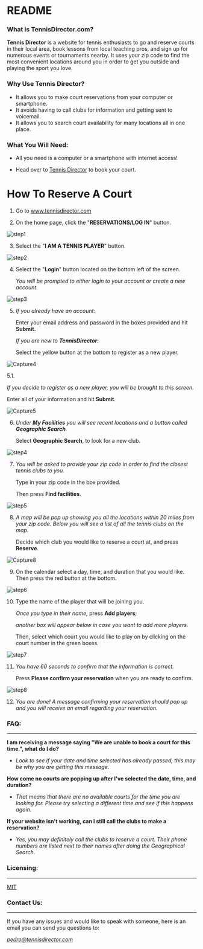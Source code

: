 # README



### What is TennisDirector.com?

**Tennis Director** is a website for tennis enthusiasts to go and reserve courts in their local area, book lessons from local teaching pros, and sign up for numerous events or tournaments nearby. It uses your zip code to find the most convenient locations around you in order to get you outside and playing the sport you love. 



### Why Use Tennis Director?

- It allows you to make court reservations from your computer or smartphone.
- It avoids having to call clubs for information and getting sent to voicemail.
- It allows you to search court availability for many locations all in one place.



### What You Will Need:

- All you need is a computer or a smartphone with internet access!

- Head over to [Tennis Director](https://tennisdirector.com/) to book your court.



# How To Reserve A Court



1. Go to www.tennisdirector.com

   

2. On the home page, click the "**RESERVATIONS/LOG IN**" button.

![step1](/images/step1.png)





3. Select the "**I AM A TENNIS PLAYER**" button.

![step2](/images/step2.png)





4. Select the "**Login**" button located on the bottom left of the screen. 

   *You will be prompted to either login to your account or create a new account.*

![step3](/images/step3.png)





5. 
   *If you already have an account:* 

   Enter your email address and password in the boxes provided and hit **Submit.** 

   *If you are new to **TennisDirector**:* 

   Select the yellow button at the bottom to register as a new player.

![Capture4](/images/Capture4.PNG)





5.1.   

   *If you decide to register as a new player, you will be brought to this screen.* 
   
   Enter all of your information and hit **Submit**.

![Capture5](/images/Capture5.PNG)





6. *Under **My Facilities** you will see recent locations and a button called **Geographic Search**.* 

   Select **Geographic Search**, to look for a new club.

![step4](/images/step4.png)





7. *You will be asked to provide your zip code in order to find the closest tennis clubs to you.* 

   Type in your zip code in the box provided. 
   
   Then press **Find facilities**.

![step5](/images/step5.png)





8. *A map will be pop up showing you all the locations within 20 miles from your zip code. Below you will see a list of all the tennis clubs on the map.*

   Decide which club you would like to reserve a court at, and press **Reserve**.

![Capture8](/images/Capture8.PNG)





9. On the calendar select a day, time, and duration that you would like. Then press the red button at the bottom.

![step6](/images/step6.png)





10. Type the name of the player that will be joining you. 

      *Once you type in their name,* press **Add players**; 
   
      *another box will appear below in case you want to add more players.*
   
      Then, select which court you would like to play on by clicking on the court number in the green boxes.

![step7](/images/step7.png)





11. *You have *60 seconds* to confirm that the information is correct.*

      Press **Please confirm your reservation** when you are ready to confirm.

![step8](/images/step8.png)





12. *You are done! A message confirming your reservation should pop up and you will receive an email regarding your reservation.*






### FAQ:

****



**I am receiving a message saying "We are unable to book a court for this time.", what do I do?**

- *Look to see if your date and time selected has already passed, this may be why you are getting this message*.

**How come no courts are popping up after I've selected the date, time, and duration?**

- *That means that there are no available courts for the time you are looking for. Please try selecting a different time and see if this happens again*.

**If your website isn't working, can I still call the clubs to make a reservation?**

- *Yes, you may definitely call the clubs to reserve a court. Their phone numbers are listed next to their names after doing the Geographical Search*.






### Licensing:

****

[MIT](https://choosealicense.com/licenses/mit/)


### Contact Us:

****

If you have any issues and would like to speak with someone, here is an email you can send you questions to:

*pedro@tennisdirector.com*
